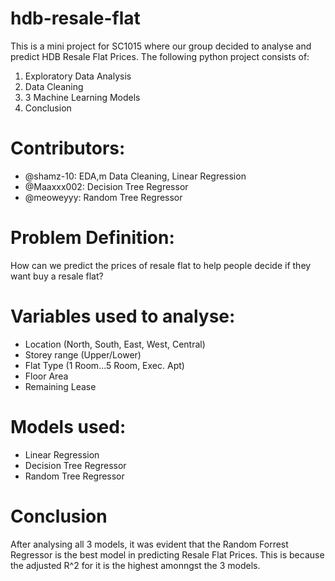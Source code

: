 # hdb-resale-flat
This is a mini project for SC1015 where our group decided to analyse and predict HDB Resale Flat Prices.
The following python project consists of:
1. Exploratory Data Analysis
2. Data Cleaning
3. 3 Machine Learning Models
4. Conclusion

# Contributors:
  - @shamz-10: EDA,m Data Cleaning, Linear Regression
  - @Maaxxx002: Decision Tree Regressor
  - @meoweyyy: Random Tree Regressor

# Problem Definition:
How can we predict the prices of resale flat to help people decide if they want buy a resale flat? 

# Variables used to analyse:
- Location (North, South, East, West, Central)
- Storey range (Upper/Lower)
- Flat Type (1 Room...5 Room, Exec. Apt)
- Floor Area
- Remaining Lease

   

# Models used:
- Linear Regression
- Decision Tree Regressor
- Random Tree Regressor

# Conclusion
After analysing all 3 models, it was evident that the Random Forrest Regressor is the best model in predicting Resale Flat Prices. This is because the adjusted R^2 for it is the highest amonngst the 3 models. 
